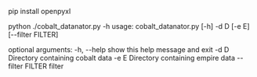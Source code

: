 pip install openpyxl

python ./cobalt_datanator.py -h
usage: cobalt_datanator.py [-h] -d D [-e E] [--filter FILTER]

optional arguments:
  -h, --help       show this help message and exit
  -d D             Directory containing cobalt data
  -e E             Directory containing empire data
  --filter FILTER  filter
